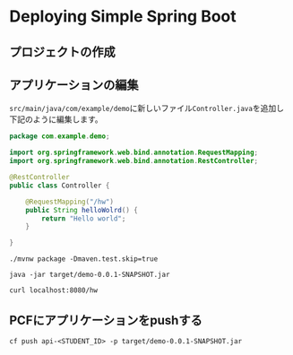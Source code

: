 # Deploying Simple Spring Boot

## プロジェクトの作成

## アプリケーションの編集
`src/main/java/com/example/demo`に新しいファイル`Controller.java`を追加し下記のように編集します。

```java
package com.example.demo;

import org.springframework.web.bind.annotation.RequestMapping;
import org.springframework.web.bind.annotation.RestController;

@RestController
public class Controller {

    @RequestMapping("/hw")
    public String helloWolrd() {
        return "Hello world";
    }

}
```

```shell
./mvnw package -Dmaven.test.skip=true
```

```shell
java -jar target/demo-0.0.1-SNAPSHOT.jar
```

```shell
curl localhost:8080/hw
```

## PCFにアプリケーションをpushする
```shell
cf push api-<STUDENT_ID> -p target/demo-0.0.1-SNAPSHOT.jar
```